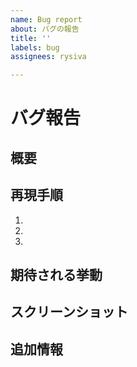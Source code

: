 ```yaml
---
name: Bug report
about: バグの報告
title: ''
labels: bug
assignees: rysiva

---
```


# バグ報告

## 概要
<!-- 発生したバグの簡潔な説明を記述してください -->

## 再現手順
<!-- バグを再現する手順を詳細に記述してください -->
1. 
2. 
3. 

## 期待される挙動
<!-- 本来期待される正しい挙動を説明してください -->

## スクリーンショット
<!-- 可能であれば、問題を示すスクリーンショットを追加してください -->

## 追加情報
<!-- その他、問題に関する追加情報があれば記載してください -->
